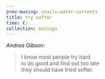 ```yaml
--- 
prev-musing: snails-water-currents
title: try softer
time: 🌔
collection: musings
---
```

<cite>Andrea Gibson</cite>:
> I know most people try hard\
> to do good and find out too late\
> they should have tried softer.